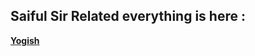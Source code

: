 ## Saiful Sir Related everything is here : 
**[Yogish ](https://www.yogihosting.com/all-tutorials/)**
